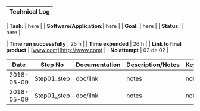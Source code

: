 | **Technical Log**                                 |
|---------------------------------------------------|

| **Task:**                |  here                        |
| **Software/Application:**|  here                        |
| **Goal:**                |  here                        |
| **Status:**              |  here                        |

| **Time run successfully** | 25 h                      |
| **Time expended**         | 26 h                      |
| **Link to final product** | [www.com](http://www.com) |
| **No attempt**            | 02 de 02                  |


| **Date**      | **Step No** | **Documentation** | **Description/Notes** | **Key/Tip** |
|---------------|-------------|-------------------|-----------------------|-------------|
| 2018-05-09    | Step01_step | doc/link          | notes                 | notes       |
| 2018-05-09    | Step01_step | doc/link          | notes                 | notes       |

